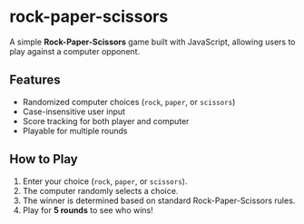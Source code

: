 # rock-paper-scissors

A simple **Rock-Paper-Scissors** game built with JavaScript, allowing users to play against a computer opponent.

## Features
- Randomized computer choices (`rock`, `paper`, or `scissors`)
- Case-insensitive user input
- Score tracking for both player and computer
- Playable for multiple rounds

## How to Play
1. Enter your choice (`rock`, `paper`, or `scissors`).
2. The computer randomly selects a choice.
3. The winner is determined based on standard Rock-Paper-Scissors rules.
4. Play for **5 rounds** to see who wins!
